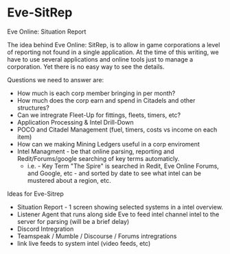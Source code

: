 # Eve-SitRep
Eve Online: Situation Report

The idea behind Eve Online: SitRep, is to allow in game corporations a level of reporting not found in a single application. At the time of this writing, we have to use several applications and online tools just to manage a corporation. Yet there is no easy way to see the details. 

Questions we need to answer are:
- How much is each corp member bringing in per month?
- How much does the corp earn and spend in Citadels and other structures?
- Can we intregrate Fleet-Up for fittings, fleets, timers, etc?
- Application Processing & Intel Drill-Down
- POCO and Citadel Management (fuel, timers, costs vs income on each item)
- How can we making Mining Ledgers useful in a corp enviroment
- Intel Managment - be that online parsing, reporting and Redit/Forums/google searching of key terms automaticly.
    - i.e. - Key Term "The Spire" is searched in Redit, Eve Online Forums, and Google, etc - and sorted by date to see what intel can be
      mustered about a region, etc.

Ideas for Eve-Sitrep
- Situation Report - 1 screen showing selected systems in a intel overview.
- Listener Agent that runs along side Eve to feed intel channel intel to the server for parsing (will be a brief delay)
- Discord Intregration
- Teamspeak / Mumble / Discourse / Forums intregrations
- link live feeds to system intel (video feeds, etc)
